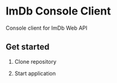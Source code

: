 # ImDb Console Client

Console client for ImDb Web API

## Get started

1. Clone repository

2. Start application
